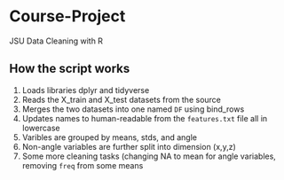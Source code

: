 # Course-Project
JSU Data Cleaning with R

## How the script works
1. Loads libraries dplyr and tidyverse
2. Reads the X_train and X_test datasets from the source
3. Merges the two datasets into one named `DF` using bind_rows
4. Updates names to human-readable from the `features.txt` file all in lowercase
5. Varibles are grouped by means, stds, and angle
6. Non-angle variables are further split into dimension (x,y,z)
7. Some more cleaning tasks (changing NA to mean for angle variables, removing `freq` from some means
